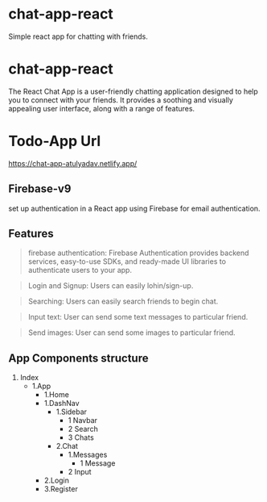 # chat-app-react
 Simple react app for chatting with friends.
 

# chat-app-react
The React Chat App is a user-friendly chatting application designed to help you to connect with your friends. It provides a soothing and visually appealing user interface, along with a range of features.

# Todo-App Url
https://chat-app-atulyadav.netlify.app/

## Firebase-v9
set up authentication in a React app using Firebase for email authentication.

## Features
> firebase authentication: Firebase Authentication provides backend services, easy-to-use SDKs, and ready-made UI libraries to authenticate users to your app.

> Login and Signup: Users can easily lohin/sign-up.

> Searching: Users can easily search friends to begin chat.

> Input text: User can send some text messages to particular friend.

> Send images: User can send some images to particular friend.

## App Components structure
1. Index
   - 1.App
     - 1.Home
     - 1.DashNav
        - 1.Sidebar
            - 1 Navbar
            - 2 Search
            - 3 Chats
        - 2.Chat
            - 1.Messages
                - 1 Message
            - 2 Input
     - 2.Login
     - 3.Register